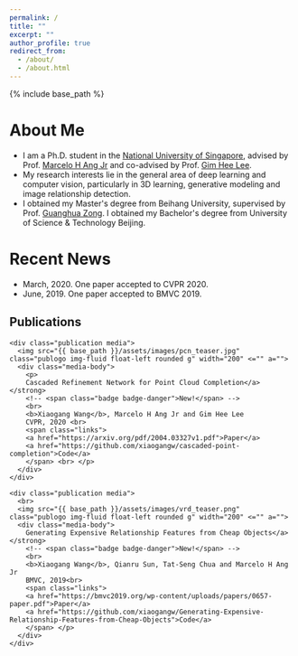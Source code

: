 ```yaml
---
permalink: /
title: ""
excerpt: ""
author_profile: true
redirect_from: 
  - /about/
  - /about.html
---
```


{% include base_path %}

<!-- <p align="center">
  <img src="https://github.com/xiaogangw/xiaogangw.github.io/blob/master/files/wxg.jpg?raw=true" alt="Photo" style="width: 450px;"/> 
</p> -->

# About Me
* I am a Ph.D. student in the [National University of Singapore](http://www.nus.edu.sg/), advised by Prof. [Marcelo H Ang Jr](http://guppy.mpe.nus.edu.sg/~mpeangh/) and co-advised by Prof. [Gim Hee Lee](https://www.comp.nus.edu.sg/~leegh/).
* My research interests lie in the general area of deep learning and computer vision, particularly in 3D learning, generative modeling and image relationship detection.
* I obtained my Master's degree from Beihang University, supervised by Prof. [Guanghua Zong](https://baike.baidu.com/item/%E5%AE%97%E5%85%89%E5%8D%8E). I obtained my Bachelor's degree from University of Science & Technology Beijing.

# Recent News
* March, 2020. One paper accepted to CVPR 2020.
* June, 2019. One paper accepted to BMVC 2019.

<div class="container">
<div class="row mb-3" style="padding-bottom: 25px;">

  <div class="col-12 pt-3  px-4 pb-4   bubble offset-xl-1 col-xl-10" >

  <!-- ####################### Publications ####################### -->
  <h2>Publications</h2>

  <!-- <h5 class="pt-2 pb-1">Computer Vision</h5> -->
    <div class="publication media">
      <img src="{{ base_path }}/assets/images/pcn_teaser.jpg" class="publogo img-fluid float-left rounded g" width="200" <="" a="">
      <div class="media-body">
        <p>
        Cascaded Refinement Network for Point Cloud Completion</a></strong>
        <!-- <span class="badge badge-danger">New!</span> -->
        <br>
        <b>Xiaogang Wang</b>, Marcelo H Ang Jr and Gim Hee Lee
        CVPR, 2020 <br> 
        <span class="links">
        <a href="https://arxiv.org/pdf/2004.03327v1.pdf">Paper</a>
        <a href="https://github.com/xiaogangw/cascaded-point-completion">Code</a>
        </span> <br> </p>
      </div>
    </div>
    
    <div class="publication media">
      <br>
      <img src="{{ base_path }}/assets/images/vrd_teaser.png" class="publogo img-fluid float-left rounded g" width="200" <="" a="">
      <div class="media-body">
        Generating Expensive Relationship Features from Cheap Objects</a></strong>
        <!-- <span class="badge badge-danger">New!</span> -->
        <br>
        <b>Xiaogang Wang</b>, Qianru Sun, Tat-Seng Chua and Marcelo H Ang Jr
        BMVC, 2019<br>
        <span class="links">
        <a href="https://bmvc2019.org/wp-content/uploads/papers/0657-paper.pdf">Paper</a>
        <a href="https://github.com/xiaogangw/Generating-Expensive-Relationship-Features-from-Cheap-Objects">Code</a>
        </span> </p>
      </div>
    </div>

  </div>
</div>
</div>

